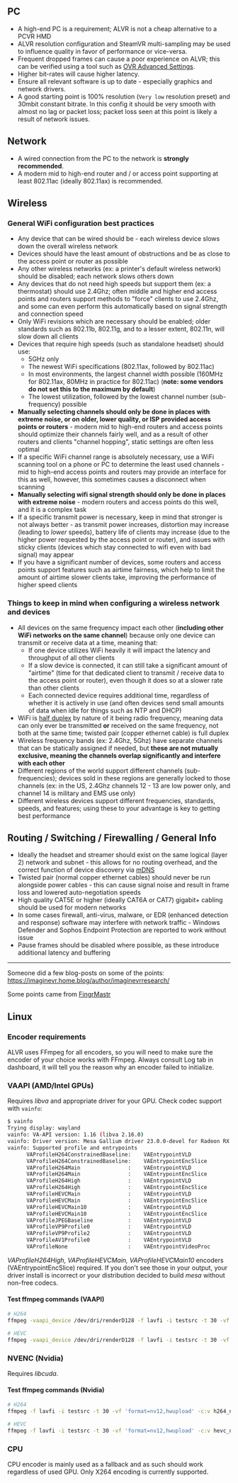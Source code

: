 ## PC

- A high-end PC is a requirement; ALVR is not a cheap alternative to a PCVR HMD
- ALVR resolution configuration and SteamVR multi-sampling may be used to influence quality in favor of performance or vice-versa.
- Frequent dropped frames can cause a poor experience on ALVR; this can be verified using a tool such as [OVR Advanced Settings](https://github.com/OpenVR-Advanced-Settings/OpenVR-AdvancedSettings).
- Higher bit-rates will cause higher latency.
- Ensure all relevant software is up to date - especially graphics and network drivers.
- A good starting point is 100% resolution (`Very low` resolution preset) and 30mbit constant bitrate. In this config it should be very smooth with almost no lag or packet loss; packet loss seen at this point is likely a result of network issues.

## Network

- A wired connection from the PC to the network is **strongly recommended**.
- A modern mid to high-end router and / or access point supporting at least 802.11ac (ideally 802.11ax) is recommended.

## Wireless

### General WiFi configuration best practices

- Any device that can be wired should be - each wireless device slows down the overall wireless network
- Devices should have the least amount of obstructions and be as close to the access point or router as possible
- Any other wireless networks (ex: a printer's default wireless network) should be disabled; each network slows others down
- Any devices that do not need high speeds but support them (ex: a thermostat) should use 2.4Ghz; often middle and higher end access points and routers support methods to "force" clients to use 2.4Ghz, and some can even perform this automatically based on signal strength and connection speed
- Only WiFi revisions which are necessary should be enabled; older standards such as 802.11b, 802.11g, and to a lesser extent, 802.11n, will slow down all clients
- Devices that require high speeds (such as standalone headset) should use:
  - 5GHz only
  - The newest WiFi specifications (802.11ax, followed by 802.11ac)
  - In most environments, the largest channel width possible (160MHz for 802.11ax, 80MHz in practice for 802.11ac) (**note: some vendors do not set this to the maximum by default**)
  - The lowest utilization, followed by the lowest channel number (sub-frequency) possible
- **Manually selecting channels should only be done in places with extreme noise, or on older, lower quality, or ISP provided access points or routers** - modern mid to high-end routers and access points should optimize their channels fairly well, and as a result of other routers and clients "channel hopping", static settings are often less optimal
- If a specific WiFi channel range is absolutely necessary, use a WiFi scanning tool on a phone or PC to determine the least used channels - mid to high-end access points and routers may provide an interface for this as well, however, this sometimes causes a disconnect when scanning
- **Manually selecting wifi signal strength should only be done in places with extreme noise** - modern routers and access points do this well, and it is a complex task
- If a specific transmit power is necessary, keep in mind that stronger is not always better - as transmit power increases, distortion may increase (leading to *lower* speeds), battery life of clients may increase (due to the higher power requested by the access point or router), and issues with sticky clients (devices which stay connected to wifi even with bad signal) may appear
- If you have a significant number of devices, some routers and access points support features such as airtime fairness, which help to limit the amount of airtime slower clients take, improving the performance of higher speed clients

### Things to keep in mind when configuring a wireless network and devices

- All devices on the same frequency impact each other (**including other WiFi networks on the same channel**) because only one device can transmit or receive data at a time, meaning that:
  - If one device utilizes WiFi heavily it will impact the latency and throughput of all other clients
  - If a slow device is connected, it can still take a significant amount of "airtime" (time for that dedicated client to transmit / receive data to the access point or router), even though it does so at a slower rate than other clients
  - Each connected device requires additional time, regardless of whether it is actively in use (and often devices send small amounts of data when idle for things such as NTP and DHCP)
- WiFi is [half duplex](https://en.wikipedia.org/wiki/Duplex_(telecommunications)#Half_duplex) by nature of it being radio frequency, meaning data can only ever be transmitted **or** received on the same frequency, not both at the same time; twisted pair (copper ethernet cable) is full duplex
- Wireless frequency bands (ex: 2.4Ghz, 5Ghz) have separate channels that can be statically assigned if needed, but **these are not mutually exclusive, meaning the channels overlap significantly and interfere with each other**
- Different regions of the world support different channels (sub-frequencies); devices sold in these regions are generally locked to those channels (ex: in the US, 2.4Ghz channels 12 - 13 are low power only, and channel 14 is military and EMS use only)
- Different wireless devices support different frequencies, standards, speeds, and features; using these to your advantage is key to getting best performance

## Routing / Switching / Firewalling / General Info

- Ideally the headset and streamer should exist on the same logical (layer 2) network and subnet - this allows for no routing overhead, and the correct function of device discovery via [mDNS](https://en.wikipedia.org/wiki/Multicast_DNS)
- Twisted pair (normal copper ethernet cables) should never be run alongside power cables - this can cause signal noise and result in frame loss and lowered auto-negotiation speeds
- High quality CAT5E or higher (ideally CAT6A or CAT7) gigabit+ cabling should be used for modern networks
- In some cases firewall, anti-virus, malware, or EDR (enhanced detection and response) software may interfere with network traffic - Windows Defender and Sophos Endpoint Protection are reported to work without issue
- Pause frames should be disabled where possible, as these introduce additional latency and buffering

***

Someone did a few blog-posts on some of the points:
<https://imaginevr.home.blog/author/imaginevrresearch/>

Some points came from [FingrMastr](https://github.com/FingrMastr)

## Linux

### Encoder requirements

ALVR uses FFmpeg for all encoders, so you will need to make sure the encoder of your choice works with FFmpeg.
Always consult Log tab in dashboard, it will tell you the reason why an encoder failed to initialize.

### VAAPI (AMD/Intel GPUs)

Requires *libva* and appropriate driver for your GPU. Check codec support with `vainfo`:

```sh
$ vainfo                                                                                                                                                                       130 ↵ !10090
Trying display: wayland
vainfo: VA-API version: 1.16 (libva 2.16.0)
vainfo: Driver version: Mesa Gallium driver 23.0.0-devel for Radeon RX 7900 XTX (gfx1100, LLVM 16.0.0, DRM 3.49, 6.1.1-zen1-1-zen)
vainfo: Supported profile and entrypoints
      VAProfileH264ConstrainedBaseline:    VAEntrypointVLD
      VAProfileH264ConstrainedBaseline:    VAEntrypointEncSlice
      VAProfileH264Main               :    VAEntrypointVLD
      VAProfileH264Main               :    VAEntrypointEncSlice
      VAProfileH264High               :    VAEntrypointVLD
      VAProfileH264High               :    VAEntrypointEncSlice
      VAProfileHEVCMain               :    VAEntrypointVLD
      VAProfileHEVCMain               :    VAEntrypointEncSlice
      VAProfileHEVCMain10             :    VAEntrypointVLD
      VAProfileHEVCMain10             :    VAEntrypointEncSlice
      VAProfileJPEGBaseline           :    VAEntrypointVLD
      VAProfileVP9Profile0            :    VAEntrypointVLD
      VAProfileVP9Profile2            :    VAEntrypointVLD
      VAProfileAV1Profile0            :    VAEntrypointVLD
      VAProfileNone                   :    VAEntrypointVideoProc
```

*VAProfileH264High, VAProfileHEVCMain, VAProfileHEVCMain10* encoders (VAEntrypointEncSlice) required. If you don't see those
in your output, your driver install is incorrect or your distribution decided to build *mesa* without non-free codecs.

#### Test ffmpeg commands (VAAPI)

```sh
# H264
ffmpeg -vaapi_device /dev/dri/renderD128 -f lavfi -i testsrc -t 30 -vf 'format=nv12,hwupload' -c:v h264_vaapi vaapi-h264.mp4

# HEVC
ffmpeg -vaapi_device /dev/dri/renderD128 -f lavfi -i testsrc -t 30 -vf 'format=nv12,hwupload' -c:v hevc_vaapi vaapi-hevc.mp4
```

### NVENC (Nvidia)

Requires *libcuda*.

#### Test ffmpeg commands (Nvidia)

```sh
# H264
ffmpeg -f lavfi -i testsrc -t 30 -vf 'format=nv12,hwupload' -c:v h264_nvenc nvenc-h264.mp4

# HEVC
ffmpeg -f lavfi -i testsrc -t 30 -vf 'format=nv12,hwupload' -c:v hevc_nvenc nvenc-hevc.mp4
```

### CPU

CPU encoder is mainly used as a fallback and as such should work regardless of used GPU.
Only X264 encoding is currently supported.
